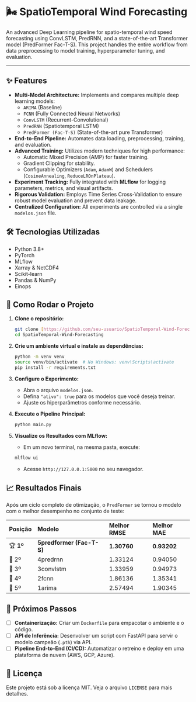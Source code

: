 # 🌬️ SpatioTemporal Wind Forecasting

An advanced Deep Learning pipeline for spatio-temporal wind speed forecasting using ConvLSTM, PredRNN, and a state-of-the-art Transformer model (PredFormer Fac-T-S). This project handles the entire workflow from data preprocessing to model training, hyperparameter tuning, and evaluation.

---

## ✨ Features

* **Multi-Model Architecture:** Implements and compares multiple deep learning models:
    * `ARIMA` (Baseline)
    * `FCNN` (Fully Connected Neural Networks)
    * `ConvLSTM` (Recurrent-Convolutional)
    * `PredRNN` (Spatiotemporal LSTM)
    * `PredFormer (Fac-T-S)` (State-of-the-art pure Transformer)
* **End-to-End Pipeline:** Automates data loading, preprocessing, training, and evaluation.
* **Advanced Training:** Utilizes modern techniques for high performance:
    * Automatic Mixed Precision (AMP) for faster training.
    * Gradient Clipping for stability.
    * Configurable Optimizers (`Adam`, `AdamW`) and Schedulers (`CosineAnnealing`, `ReduceLROnPlateau`).
* **Experiment Tracking:** Fully integrated with **MLflow** for logging parameters, metrics, and visual artifacts.
* **Rigorous Validation:** Employs Time Series Cross-Validation to ensure robust model evaluation and prevent data leakage.
* **Centralized Configuration:** All experiments are controlled via a single `modelos.json` file.

## 🛠️ Tecnologias Utilizadas

* Python 3.8+
* PyTorch
* MLflow
* Xarray & NetCDF4
* Scikit-learn
* Pandas & NumPy
* Einops

## 🚀 Como Rodar o Projeto

1.  **Clone o repositório:**
    ```bash
    git clone [https://github.com/seu-usuario/SpatioTemporal-Wind-Forecasting.git](https://github.com/seu-usuario/SpatioTemporal-Wind-Forecasting.git)
    cd SpatioTemporal-Wind-Forecasting
    ```

2.  **Crie um ambiente virtual e instale as dependências:**
    ```bash
    python -m venv venv
    source venv/bin/activate  # No Windows: venv\Scripts\activate
    pip install -r requirements.txt
    ```

3.  **Configure o Experimento:**
    * Abra o arquivo `modelos.json`.
    * Defina `"ativo": true` para os modelos que você deseja treinar.
    * Ajuste os hiperparâmetros conforme necessário.

4.  **Execute o Pipeline Principal:**
    ```bash
    python main.py
    ```

5.  **Visualize os Resultados com MLflow:**
    * Em um novo terminal, na mesma pasta, execute:
    ```bash
    mlflow ui
    ```
    * Acesse `http://127.0.0.1:5000` no seu navegador.

## 📈 Resultados Finais

Após um ciclo completo de otimização, o `PredFormer` se tornou o modelo com o melhor desempenho no conjunto de teste:

| Posição | Modelo | Melhor RMSE | Melhor MAE |
| :--- | :--- | :--- | :--- |
| 🏆 **1º** | **5predformer (Fac-T-S)** | **1.30760** | **0.93202** |
| 🥈 2º | 4predrnn | 1.33124 | 0.94050 |
| 🥉 3º | 3convlstm | 1.33959 | 0.94973 |
| 🏅 4º | 2fcnn | 1.86136 | 1.35341 |
| 🏅 5º | 1arima | 2.57494 | 1.90345 |

## 🔮 Próximos Passos

* [ ] **Containerização:** Criar um `Dockerfile` para empacotar o ambiente e o código.
* [ ] **API de Inferência:** Desenvolver um script com FastAPI para servir o modelo campeão (`.pth`) via API.
* [ ] **Pipeline End-to-End (CI/CD):** Automatizar o retreino e deploy em uma plataforma de nuvem (AWS, GCP, Azure).

## 📄 Licença

Este projeto está sob a licença MIT. Veja o arquivo `LICENSE` para mais detalhes.

